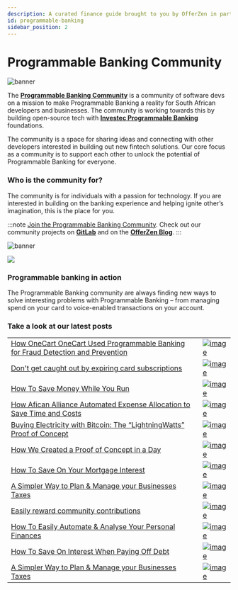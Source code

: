 ```yaml
---
description: A curated finance guide brought to you by OfferZen in partnership with Investec.
id: programmable-banking
sidebar_position: 2
---
```


# Programmable Banking Community

![banner](pathname:///img/assets/peterthompson1.png)

The [**Programmable Banking Community**](https://offerzen.gitbook.io/programmable-banking-community-wiki/) is a community of software devs on a mission to make Programmable Banking a reality for South African developers and businesses. The community is working towards this by building open-source tech with [**Investec Programmable Banking**](https://www.investec.com/en_za/banking/programmable-banking.html) foundations.

The community is a space for sharing ideas and connecting with other developers interested in building out new fintech solutions. Our core focus as a community is to support each other to unlock the potential of Programmable Banking for everyone.

### Who is the community for?

The community is for individuals with a passion for technology. If you are interested in building on the banking experience and helping ignite other’s imagination, this is the place for you.

:::note
[Join the Programmable Banking Community](https://8malmkzgvs8.typeform.com/to/VlKgTtaV?typeform-source=www.google.com). Check out our community projects on [**GitLab**](https://gitlab.com/offerzen-community/investec-programmable-banking/command-center#open-source-projects) and on the [**OfferZen Blog**](https://www.offerzen.com/blog#stq=programmable%20banking%20\&stp=1).
:::

![banner](pathname:///img/assets/beautusgumede1.png)

![](https://lh6.googleusercontent.com/MF6nuZcPGPCBPU1zg6Pv\_DVoPu3f29DdN84jLCnCqM-Rh8QBZKLQgkq\_465z3ZQ8wt5LH4l3RFVhIrVOQs8P5XrgRHcgzY47dMb3QwryyrE9p\_lON7nF0O2KqpyoyZJj7BPTyjEK)

### Programmable banking in action

The Programmable Banking community are always finding new ways to solve interesting problems with Programmable Banking – from managing spend on your card to voice-enabled transactions on your account.&#x20;

### Take a look at our latest posts
|||
|--|--|
|[How OneCart OneCart Used Programmable Banking for Fraud Detection and Prevention](https://www.offerzen.com/blog/onecart-using-programmable-banking-for-fraud-detection-and-prevention)|[![image](<//img/assets/onecart.png>)](https://www.offerzen.com/blog/onecart-using-programmable-banking-for-fraud-detection-and-prevention)
|[Don't get caught out by expiring card subscriptions](https://www.offerzen.com/blog/programmable-banking-community-an-easy-way-to-track-your-expiring-subscriptions)|[![image](<//img/assets/expiringcards.png>)](https://www.offerzen.com/blog/programmable-banking-community-an-easy-way-to-track-your-expiring-subscriptions)
|[How To Save Money While You Run](https://www.offerzen.com/blog/programmable-banking-community-how-to-save-money-while-you-run)|[![image](<//img/assets/savemoneyrunning.png>)](https://www.offerzen.com/blog/programmable-banking-community-how-to-save-money-while-you-run)|
|[How Afican Alliance Automated Expense Allocation to Save Time and Costs ](https://www.offerzen.com/blog/how-african-alliance-automated-expense-allocation-to-save-time-and-costs)|[![image](<//img//assets/africanalliance.png>)](https://www.offerzen.com/blog/how-african-alliance-automated-expense-allocation-to-save-time-and-costs)|
| [Buying Electricity with Bitcoin: The “LightningWatts” Proof of Concept](https://www.offerzen.com/blog/buying-electricity-with-bitcoin-the-lightningwatts-proof-of-concept)|[![image](<//img/assets/lighteningwatts.png>)](https://www.offerzen.com/blog/buying-electricity-with-bitcoin-the-lightningwatts-proof-of-concept)|
|[How We Created a Proof of Concept in a Day](https://www.offerzen.com/blog/how-we-created-a-proof-of-concept-in-a-day)|[![image](<//img/assets/poc.png>)](https://www.offerzen.com/blog/how-we-created-a-proof-of-concept-in-a-day)|
|[How To Save On Your Mortgage Interest](https://www.offerzen.com/blog/programmable-banking-community-how-to-save-on-your-mortgage-interest)|[![image](<//img/assets/savemortageinterest.png>)](ttps://www.offerzen.com/blog/programmable-banking-community-how-to-save-on-your-mortgage-interest)|
|[A Simpler Way to Plan & Manage your Businesses Taxes](https://www.offerzen.com/blog/programmable-banking-community-a-simpler-way-to-plan-manage-your-businesses-taxes)|[![image](<//img/assets/businesstaxes.png>)](https://www.offerzen.com/blog/programmable-banking-community-a-simpler-way-to-plan-manage-your-businesses-taxes)|
|[Easily reward community contributions](https://www.offerzen.com/blog/programmable-banking-project-transparent-rewards-for-open-source-contributors#stq=programmable%20card%20renewal\&stp=1)|[![image](//img/assets/communitycontributions.png)](https://www.offerzen.com/blog/programmable-banking-project-transparent-rewards-for-open-source-contributors#stq=programmable%20card%20renewal\&stp=1)|
|[How To Easily Automate & Analyse Your Personal Finances](https://www.offerzen.com/blog/programmable-banking-community-how-to-easily-automate-analyse-your-personal-finances)|[![image](<//img/assets/russellsolution.png>)](https://www.offerzen.com/blog/programmable-banking-community-how-to-easily-automate-analyse-your-personal-finances)|
|[How To Save On Interest When Paying Off Debt](https://www.offerzen.com/blog/programmable-banking-community-how-to-save-on-interest-when-paying-off-debt)|[![image](<//img/assets/saveinterstpayoffdebt.png>)](https://www.offerzen.com/blog/programmable-banking-community-how-to-save-on-interest-when-paying-off-debt)|
|[A Simpler Way to Plan & Manage your Businesses Taxes](https://www.offerzen.com/blog/programmable-banking-community-a-simpler-way-to-plan-manage-your-businesses-taxes)|[![image](<//img/assets/businesstaxes.png>)](https://www.offerzen.com/blog/programmable-banking-community-a-simpler-way-to-plan-manage-your-businesses-taxes)|